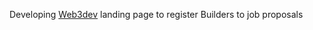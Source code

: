 Developing [Web3dev](https://www.web3dev.com.br/) landing page to register Builders to job proposals
